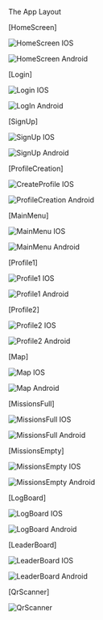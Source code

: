 The App Layout 



[HomeScreen]

![HomeScreen IOS](https://github.com/cetijunior/LivingApp/assets/78642663/484776d0-342b-413d-b97b-7027e9b65bb6)

![HomeScreen Android](https://github.com/cetijunior/LivingApp/assets/78642663/6e01122a-5e9c-4468-bab5-fb484b4809bd)



[Login]

![Login IOS](https://github.com/cetijunior/LivingApp/assets/78642663/5dd341cc-194e-4c12-bee3-7ae15866c69f)

![LogIn Android](https://github.com/cetijunior/LivingApp/assets/78642663/64cab45f-336f-40dc-82d3-7cc6f59c8c7d)



[SignUp]

![SignUp IOS](https://github.com/cetijunior/LivingApp/assets/78642663/280ad5ff-98ec-454c-949d-7553a33f0e27)

![SignUp Android](https://github.com/cetijunior/LivingApp/assets/78642663/c682fe5b-54d2-42c3-ab84-a273e6c428b7)



[ProfileCreation]

![CreateProfile IOS](https://github.com/cetijunior/LivingApp/assets/78642663/50621f77-cb2b-4ea6-89ad-c558aca750cd)

![ProfileCreation Android](https://github.com/cetijunior/LivingApp/assets/78642663/0231bd51-d413-432e-8982-1eee852837c9)



[MainMenu]

![MainMenu IOS](https://github.com/cetijunior/LivingApp/assets/78642663/b48181f7-e9eb-448f-bbc7-a677eb9e0398)

![MainMenu Android](https://github.com/cetijunior/LivingApp/assets/78642663/9e6fc3e0-3bf7-4ca1-ad43-c3a678ebed46)



[Profile1]

![Profile1 IOS](https://github.com/cetijunior/LivingApp/assets/78642663/54f20ed4-32b9-47f0-8413-4f53161baadd)

![Profile1 Android](https://github.com/cetijunior/LivingApp/assets/78642663/cd51d044-2adb-4403-8eda-87d2324cedaa)



[Profile2]

![Profile2 IOS](https://github.com/cetijunior/LivingApp/assets/78642663/1ad4be8d-142b-4063-8488-f2354f987bc6)

![Profile2 Android](https://github.com/cetijunior/LivingApp/assets/78642663/3e1b6f43-2540-4d80-8dae-12e95eda447b)



[Map]

![Map IOS](https://github.com/cetijunior/LivingApp/assets/78642663/f795d2bc-a606-4d54-a7f9-53a981b2ccdb)

![Map Android](https://github.com/cetijunior/LivingApp/assets/78642663/0130b5ae-01fb-483b-8180-019c9518c2fa)



[MissionsFull]

![MissionsFull IOS](https://github.com/cetijunior/LivingApp/assets/78642663/23654460-ae85-4719-9d86-81d8d24c3c9b)

![MissionsFull Android](https://github.com/cetijunior/LivingApp/assets/78642663/3dd5824b-3c53-4552-9ab1-bf5fa43a7c5a)



[MissionsEmpty]

![MissionsEmpty IOS](https://github.com/cetijunior/LivingApp/assets/78642663/cae981e1-ade7-4f76-b2fe-466b270c96d6)

![MissionsEmpty Android](https://github.com/cetijunior/LivingApp/assets/78642663/9e0c327b-5977-4c81-9be4-862173b76264)



[LogBoard]

![LogBoard IOS](https://github.com/cetijunior/LivingApp/assets/78642663/84caaeb0-910a-4bdb-8216-f9be31d8447a)

![LogBoard Android](https://github.com/cetijunior/LivingApp/assets/78642663/6fc1fcde-ebda-4566-8c82-5eaf5572e40a)




[LeaderBoard]

![LeaderBoard IOS](https://github.com/cetijunior/LivingApp/assets/78642663/34a53449-ef6d-41da-95b5-f7131ffcdd0f)

![LeaderBoard Android](https://github.com/cetijunior/LivingApp/assets/78642663/036e2155-5e54-44f0-9553-f1633299dfe6)



[QrScanner]

![QrScanner](https://github.com/cetijunior/LivingApp/assets/78642663/dcc78e67-9f3f-489e-8245-3dbb75a19bd6)


